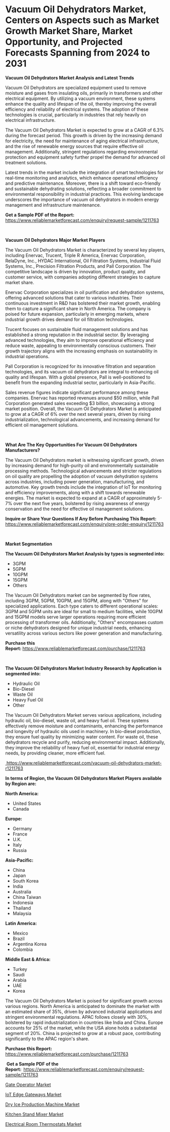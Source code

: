 <p><h1>Vacuum Oil Dehydrators Market, Centers on Aspects such as Market Growth Market Share, Market Opportunity, and Projected Forecasts Spanning from 2024 to 2031</h1></p><p><strong>Vacuum Oil Dehydrators Market Analysis and Latest Trends</strong></p>
<p><p>Vacuum Oil Dehydrators are specialized equipment used to remove moisture and gases from insulating oils, primarily in transformers and other electrical equipment. By utilizing a vacuum environment, these systems enhance the quality and lifespan of the oil, thereby improving the overall efficiency and reliability of electrical systems. The adoption of these technologies is crucial, particularly in industries that rely heavily on electrical infrastructure.</p><p>The Vacuum Oil Dehydrators Market is expected to grow at a CAGR of 6.3% during the forecast period. This growth is driven by the increasing demand for electricity, the need for maintenance of aging electrical infrastructure, and the rise of renewable energy sources that require effective oil management. Additionally, stringent regulations regarding environmental protection and equipment safety further propel the demand for advanced oil treatment solutions.</p><p>Latest trends in the market include the integration of smart technologies for real-time monitoring and analytics, which enhance operational efficiency and predictive maintenance. Moreover, there is a shift toward eco-friendly and sustainable dehydrating solutions, reflecting a broader commitment to environmental responsibility in industrial practices. This evolving landscape underscores the importance of vacuum oil dehydrators in modern energy management and infrastructure maintenance.</p></p>
<p><strong>Get a Sample PDF of the Report:&nbsp;</strong> <a href="https://www.reliablemarketforecast.com/enquiry/request-sample/1211763?utm_campaign=1123&utm_medium=2&utm_source=Github&utm_content=ia&utm_term=05102024&utm_id=vacuum-oil-dehydrators">https://www.reliablemarketforecast.com/enquiry/request-sample/1211763</a></p>
<p>&nbsp;</p>
<p><strong>Vacuum Oil Dehydrators Major Market Players</strong></p>
<p><p>The Vacuum Oil Dehydrators Market is characterized by several key players, including Enervac, Trucent, Triple R America, Enervac Corporation, RelaDyne, Inc., HYDAC International, Oil Filtration Systems, Industrial Fluid Systems, Inc., Precision Filtration Products, and Pall Corporation. The competitive landscape is driven by innovation, product quality, and customer service, with companies adopting different strategies to capture market share.</p><p>Enervac Corporation specializes in oil purification and dehydration systems, offering advanced solutions that cater to various industries. Their continuous investment in R&D has bolstered their market growth, enabling them to capture a significant share in North America. The company is poised for future expansion, particularly in emerging markets, where industrial growth drives demand for oil filtration technologies.</p><p>Trucent focuses on sustainable fluid management solutions and has established a strong reputation in the industrial sector. By leveraging advanced technologies, they aim to improve operational efficiency and reduce waste, appealing to environmentally conscious customers. Their growth trajectory aligns with the increasing emphasis on sustainability in industrial operations.</p><p>Pall Corporation is recognized for its innovative filtration and separation technologies, and its vacuum oil dehydrators are integral to enhancing oil quality and lifespan. With a global presence, Pall is well-positioned to benefit from the expanding industrial sector, particularly in Asia-Pacific.</p><p>Sales revenue figures indicate significant performance among these companies. Enervac has reported revenues around $50 million, while Pall Corporation generated sales exceeding $3 billion, showcasing a strong market position. Overall, the Vacuum Oil Dehydrators Market is anticipated to grow at a CAGR of 6% over the next several years, driven by rising industrialization, technological advancements, and increasing demand for efficient oil management solutions.</p></p>
<p>&nbsp;</p>
<p><strong>What Are The Key Opportunities For Vacuum Oil Dehydrators Manufacturers?</strong></p>
<p><p>The Vacuum Oil Dehydrators market is witnessing significant growth, driven by increasing demand for high-purity oil and environmentally sustainable processing methods. Technological advancements and stricter regulations on oil quality are propelling the adoption of vacuum dehydration systems across industries, including power generation, manufacturing, and automotive. Key growth trends include the integration of IoT for monitoring and efficiency improvements, along with a shift towards renewable energies. The market is expected to expand at a CAGR of approximately 5-7% over the next five years, bolstered by rising awareness of energy conservation and the need for effective oil management solutions.</p></p>
<p><strong>Inquire or Share Your Questions If Any Before Purchasing This Report:</strong> <a href="https://www.reliablemarketforecast.com/enquiry/pre-order-enquiry/1211763?utm_campaign=1123&utm_medium=2&utm_source=Github&utm_content=ia&utm_term=05102024&utm_id=vacuum-oil-dehydrators">https://www.reliablemarketforecast.com/enquiry/pre-order-enquiry/1211763</a></p>
<p>&nbsp;</p>
<p><strong>Market Segmentation</strong></p>
<p><strong>The Vacuum Oil Dehydrators Market Analysis by types is segmented into:</strong></p>
<p><ul><li>3GPM</li><li>5GPM</li><li>10GPM</li><li>15GPM</li><li>Others</li></ul></p>
<p><p>The Vacuum Oil Dehydrators market can be segmented by flow rates, including 3GPM, 5GPM, 10GPM, and 15GPM, along with "Others" for specialized applications. Each type caters to different operational scales: 3GPM and 5GPM units are ideal for small to medium facilities, while 10GPM and 15GPM models serve larger operations requiring more efficient processing of transformer oils. Additionally, "Others" encompasses custom or niche dehydrators designed for unique industrial needs, enhancing versatility across various sectors like power generation and manufacturing.</p></p>
<p><strong>Purchase this Report:&nbsp;</strong><a href="https://www.reliablemarketforecast.com/purchase/1211763?utm_campaign=1123&utm_medium=2&utm_source=Github&utm_content=ia&utm_term=05102024&utm_id=vacuum-oil-dehydrators">https://www.reliablemarketforecast.com/purchase/1211763</a></p>
<p>&nbsp;</p>
<p><strong>The Vacuum Oil Dehydrators Market Industry Research by Application is segmented into:</strong></p>
<p><ul><li>Hydraulic Oil</li><li>Bio-Diesel</li><li>Waste Oil</li><li>Heavy Fuel Oil</li><li>Other</li></ul></p>
<p><p>The Vacuum Oil Dehydrators Market serves various applications, including hydraulic oil, bio-diesel, waste oil, and heavy fuel oil. These systems effectively remove moisture and contaminants, enhancing the performance and longevity of hydraulic oils used in machinery. In bio-diesel production, they ensure fuel quality by minimizing water content. For waste oil, these dehydrators recycle and purify, reducing environmental impact. Additionally, they improve the reliability of heavy fuel oil, essential for industrial energy needs, by providing cleaner, more efficient fuel.</p></p>
<p><a href="https://www.reliablemarketforecast.com/vacuum-oil-dehydrators-market-r1211763?utm_campaign=1123&utm_medium=2&utm_source=Github&utm_content=ia&utm_term=05102024&utm_id=vacuum-oil-dehydrators">&nbsp;https://www.reliablemarketforecast.com/vacuum-oil-dehydrators-market-r1211763</a></p>
<p><strong>In terms of Region, the Vacuum Oil Dehydrators Market Players available by Region are:</strong></p>
<p>
    <p> <strong> North America: </strong>
        <ul>
            <li>United States</li>
            <li>Canada</li>
        </ul>
        </p> 
    <p> <strong> Europe: </strong>
        <ul>
            <li>Germany</li>
            <li>France</li>
            <li>U.K.</li>
            <li>Italy</li>
            <li>Russia</li>
        </ul>
        </p> 
    <p> <strong> Asia-Pacific: </strong>
        <ul>
            <li>China</li>
            <li>Japan</li>
            <li>South Korea</li>
            <li>India</li>
            <li>Australia</li>
            <li>China Taiwan</li>
            <li>Indonesia</li>
            <li>Thailand</li>
            <li>Malaysia</li>
        </ul>
        </p> 
    <p> <strong> Latin America: </strong>
        <ul>
            <li>Mexico</li>
            <li>Brazil</li>
            <li>Argentina Korea</li>
            <li>Colombia</li>
        </ul>
        </p> 
    <p> <strong> Middle East & Africa: </strong>
        <ul>
            <li>Turkey</li>
            <li>Saudi</li>
            <li>Arabia</li>
            <li>UAE</li>
            <li>Korea</li>
        </ul>
    </p>
    </p>
<p><p>The Vacuum Oil Dehydrators Market is poised for significant growth across various regions. North America is anticipated to dominate the market with an estimated share of 35%, driven by advanced industrial applications and stringent environmental regulations. APAC follows closely with 30%, bolstered by rapid industrialization in countries like India and China. Europe accounts for 25% of the market, while the USA alone holds a substantial segment of 20%. China is projected to grow at a robust pace, contributing significantly to the APAC region's share.</p></p>
<p><strong>Purchase this Report: </strong><a href="https://www.reliablemarketforecast.com/purchase/1211763?utm_campaign=1123&utm_medium=2&utm_source=Github&utm_content=ia&utm_term=05102024&utm_id=vacuum-oil-dehydrators">https://www.reliablemarketforecast.com/purchase/1211763</a></p>
<p>&nbsp;<strong>Get a Sample PDF of the Report:&nbsp;&nbsp;</strong><a href="https://www.reliablemarketforecast.com/enquiry/request-sample/1211763?utm_campaign=1123&utm_medium=2&utm_source=Github&utm_content=ia&utm_term=05102024&utm_id=vacuum-oil-dehydrators">https://www.reliablemarketforecast.com/enquiry/request-sample/1211763</a></p>
<p><strong></strong></p>
<p><p><a href="https://www.linkedin.com/pulse/global-gate-operator-market-focus-application-end-use-industry-qmqze?utm_campaign=1123&utm_medium=2&utm_source=Github&utm_content=ia&utm_term=05102024&utm_id=vacuum-oil-dehydrators">Gate Operator Market</a></p><p><a href="https://github.com/pizolina/Market-Research-Report-List-6/blob/main/iot-edge-gateways-market.md?utm_campaign=1123&utm_medium=2&utm_source=Github&utm_content=ia&utm_term=05102024&utm_id=vacuum-oil-dehydrators">IoT Edge Gateways Market</a></p><p><a href="https://www.linkedin.com/pulse/dry-ice-production-machine-market-trends-strategic-insights-bxwpe?utm_campaign=1123&utm_medium=2&utm_source=Github&utm_content=ia&utm_term=05102024&utm_id=vacuum-oil-dehydrators">Dry Ice Production Machine Market</a></p><p><a href="https://issuu.com/reportprime-2/docs/kitchen-stand-mixer-market-size-203_1bff53516551ac?utm_campaign=1123&utm_medium=2&utm_source=Github&utm_content=ia&utm_term=05102024&utm_id=vacuum-oil-dehydrators">Kitchen Stand Mixer Market</a></p><p><a href="https://issuu.com/reportprime-2/docs/electrical-room-thermostats-market-_c11cbe47b88a80?utm_campaign=1123&utm_medium=2&utm_source=Github&utm_content=ia&utm_term=05102024&utm_id=vacuum-oil-dehydrators">Electrical Room Thermostats Market</a></p></p>